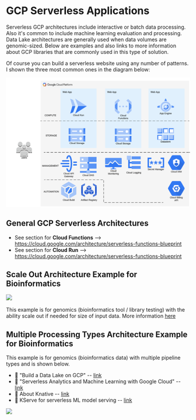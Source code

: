 # GCP Serverless Applications

Serverless GCP architectures include interactive or batch data processing.  Also it's common to include machine learning evaluation and processing. Data Lake architectures are generally used when data volumes are genomic-sized.  Below are examples and also links to more information about GCP libraries that are commonly used in this type of solution.  

Of course you can build a serverless website using any number of patterns.  I shown the three most common ones in the diagram below:

<img src="https://github.com/lynnlangit/serverless-architecture/blob/main/images/gcp-serverless-web.png" width=800>

## General GCP Serverless Architectures

- See section for **Cloud Functions** --> https://cloud.google.com/architecture/serverless-functions-blueprint
- See section for **Cloud Run** --> https://cloud.google.com/architecture/serverless-functions-blueprint

## Scale Out Architecture Example for Bioinformatics

<img src="https://github.com/lynnlangit/gcp-for-bioinformatics/blob/master/images/gcp-funtctions-tools-test.png" widt=600>

This example is for genomics (bioinformatics tool / library testing) with the ability scale out if needed for size of input data.  More information [here](https://github.com/lynnlangit/gcp-for-bioinformatics/blob/master/5_Serverless_Compute_with_Functions/4_Serverless_Workflows.md)

## Multiple Processing Types Architecture Example for Bioinformatics

This example is for genomics (bioinformatics data) with multiple pipeline types and is shown below.  

- 📘 "Build a Data Lake on GCP" -- [link](https://cloud.google.com/solutions/build-a-data-lake-on-gcp)
- 📘 "Serverless Analytics and Machine Learning with Google Cloud" -- [link](https://www.leptonsoftware.com/2018/01/16/serverless-analytics-machine-learning-with-google-cloud)
- 🔨 About Knative -- [link](https://cloud.google.com/knative/) 
- 🔨 KServe for serverless ML model serving -- [link](https://github.com/kserve/kserve)

<img src="https://github.com/lynnlangit/gcp-for-bioinformatics/blob/master/images/batch-pipelines.png" width=1000>
